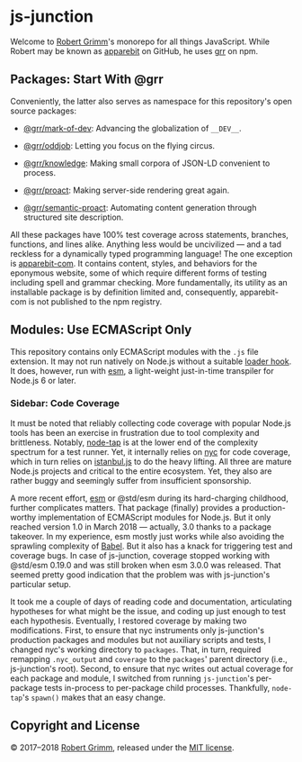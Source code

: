 # js-junction

Welcome to [Robert Grimm](http://apparebit.com)'s monorepo for all things
JavaScript. While Robert may be known as
[apparebit](https://github.com/apparebit) on GitHub, he uses
[grr](https://www.npmjs.com/~grr) on npm.

## Packages: Start With @grr

Conveniently, the latter also serves as namespace for this repository's open
source packages:

 *  [@grr/mark-of-dev](https://github.com/apparebit/js-junction/tree/master/packages/mark-of-dev):
    Advancing the globalization of `__DEV__`.

 *  [@grr/oddjob](https://github.com/apparebit/js-junction/tree/master/packages/oddjob):
    Letting you focus on the flying circus.

 *  [@grr/knowledge](https://github.com/apparebit/js-junction/tree/master/packages/knowledge):
    Making small corpora of JSON-LD convenient to process.

 *  [@grr/proact](https://github.com/apparebit/js-junction/tree/master/packages/proact):
    Making server-side rendering great again.

 *  [@grr/semantic-proact](https://github.com/apparebit/js-junction/tree/master/packages/semantic-proact):
    Automating content generation through structured site description.

All these packages have 100% test coverage across statements, branches,
functions, and lines alike. Anything less would be uncivilized — and a tad
reckless for a dynamically typed programming language! The one exception is
[apparebit-com](https://github.com/apparebit/js-junction/tree/master/packages/apparebit-com).
It contains content, styles, and behaviors for the eponymous website, some of
which require different forms of testing including spell and grammar checking.
More fundamentally, its utility as an installable package is by definition
limited and, consequently, apparebit-com is not published to the npm registry.

## Modules: Use ECMAScript Only

This repository contains only ECMAScript modules with the `.js` file extension.
It may not run natively on Node.js without a suitable [loader
hook](https://nodejs.org/dist/latest-v9.x/docs/api/esm.html#esm_loader_hooks).
It does, however, run with [esm](https://github.com/standard-things/esm), a
light-weight just-in-time transpiler for Node.js 6 or later.

### Sidebar: Code Coverage

It must be noted that reliably collecting code coverage with popular Node.js
tools has been an exercise in frustration due to tool complexity and
brittleness. Notably, [node-tap](https://github.com/tapjs/node-tap) is at the
lower end of the complexity spectrum for a test runner. Yet, it internally
relies on [nyc](https://github.com/istanbuljs/nyc) for code coverage, which in
turn relies on [istanbul.js](https://github.com/istanbuljs/istanbuljs) to do the
heavy lifting. All three are mature Node.js projects and critical to the entire
ecosystem. Yet, they also are rather buggy and seemingly suffer from
insufficient sponsorship.

A more recent effort, [esm](https://github.com/standard-things/esm) or @std/esm
during its hard-charging childhood, further complicates matters. That package
(finally) provides a production-worthy implementation of ECMAScript modules for
Node.js. But it only reached version 1.0 in March 2018 — actually, 3.0 thanks to
a package takeover. In my experience, esm mostly just works while also avoiding
the sprawling complexity of [Babel](https://babeljs.io). But it also has a knack
for triggering test and coverage bugs. In case of js-junction, coverage stopped
working with @std/esm 0.19.0 and was still broken when esm 3.0.0 was released.
That seemed pretty good indication that the problem was with js-junction's
particular setup.

It took me a couple of days of reading code and documentation, articulating
hypotheses for what might be the issue, and coding up just enough to test each
hypothesis. Eventually, I restored coverage by making two modifications. First,
to ensure that nyc instruments only js-junction's production packages and
modules but not auxiliary scripts and tests, I changed nyc's working directory
to `packages`. That, in turn, required remapping `.nyc_output` and `coverage` to
the `packages`' parent directory (i.e., js-junction's root). Second, to ensure
that nyc writes out actual coverage for each package and module, I switched from
running `js-junction`'s per-package tests in-process to per-package child
processes. Thankfully, `node-tap`'s `spawn()` makes that an easy change.

## Copyright and License

© 2017–2018 [Robert Grimm](http://apparebit.com), released under the [MIT
license](LICENSE).
